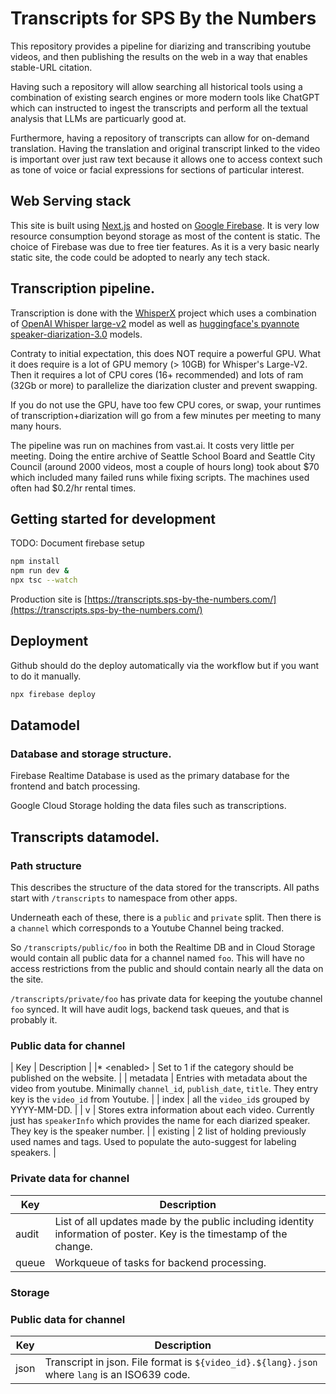 # Transcripts for SPS By the Numbers
This repository provides a pipeline for diarizing and transcribing youtube
videos, and then publishing the results on the web in a way that enables
stable-URL citation.

Having such a repository will allow searching all historical tools using
a combination of existing search engines or more modern tools like ChatGPT
which can instructed to ingest the transcripts and perform all the textual
analysis that LLMs are particuarly good at.

Furthermore, having a repository of transcripts can allow for on-demand
translation. Having the translation and original transcript linked to the
video is important over just raw text because it allows one to access
context such as tone of voice or facial expressions for sections of
particular interest.

## Web Serving stack
This site is built using [Next.js](https://nextjs.org/) and hosted on
[Google Firebase](https://console.firebase.google.com). It is
very low resource consumption beyond storage as most of the content
is static. The choice of Firebase was due to free tier features. As
it is a very basic nearly static site, the code could be adopted to
nearly any tech stack.

## Transcription pipeline.
Transcription is done with the [WhisperX](https://github.com/m-bain/whisperX)
project which uses a combination of [OpenAI Whisper large-v2](https://github.com/openai/whisper) model
as well as [huggingface's pyannote speaker-diarization-3.0](https://huggingface.co/pyannote/speaker-diarization-3.0)
models.

Contraty to initial expectation, this does NOT require a powerful GPU. What it does
require is a lot of GPU memory (> 10GB) for Whisper's Large-V2. Then it requires
a lot of CPU cores (16+ recommended) and lots of ram (32Gb or more) to parallelize
the diarization cluster and prevent swapping.

If you do not use the GPU, have too few CPU cores, or swap, your runtimes of
transcription+diarization will go from a few minutes per meeting to many many hours.

The pipeline was run on machines from vast.ai. It costs very little per meeting.
Doing the entire archive of Seattle School Board and Seattle City Council
(around 2000 videos, most a couple of hours long) took about $70 which included
many failed runs while fixing scripts. The machines used often had $0.2/hr rental
times.

## Getting started for development

TODO: Document firebase setup

```bash
npm install
npm run dev &
npx tsc --watch
```

Production site is [https://transcripts.sps-by-the-numbers.com/](https://transcripts.sps-by-the-numbers.com/)

## Deployment

Github should do the deploy automatically via the workflow but if you want to do it manually.

```bash
npx firebase deploy
```

## Datamodel

### Database and storage structure.
Firebase Realtime Database is used as the primary database for the frontend
and batch processing.

Google Cloud Storage holding the data files such as transcriptions.

## Transcripts datamodel.
### Path structure
This describes the structure of the data stored for the transcripts. All
paths start with `/transcripts` to namespace from other apps.

Underneath each of these, there is a `public` and `private` split. Then
there is a `channel` which corresponds to a Youtube Channel being tracked.

So `/transcripts/public/foo` in both the Realtime DB and in Cloud Storage
would contain all public data for a channel named `foo`.  This will have
no access restrictions from the public and should contain nearly all the
data on the site.

`/transcripts/private/foo` has private data for keeping the youtube channel
`foo` synced.  It will have audit logs, backend task queues, and that is
probably it.

### Public data for channel
| Key | Description |
|* &lt;enabled&gt; | Set to 1 if the category should be published on the website. |
| metadata | Entries with metadata about the video from youtube. Minimally `channel_id`, `publish_date`, `title`. They entry key is the `video_id` from Youtube. |
| index | all the `video_id`s grouped by YYYY-MM-DD. |
| v | Stores extra information about each video. Currently just has `speakerInfo` which provides the name for each diarized speaker. They key is the speaker number. |
| existing | 2 list of holding previously used names and tags. Used to populate the auto-suggest for labeling speakers. |

### Private data for channel
| Key | Description |
| --- | --- |
| audit | List of all updates made by the public including identity information of poster. Key is the timestamp of the change. |
| queue | Workqueue of tasks for backend processing. |

### Storage
### Public data for channel
| Key | Description |
| --- | --- |
| json | Transcript in json. File format is `${video_id}.${lang}.json` where `lang` is an ISO639 code. |`
